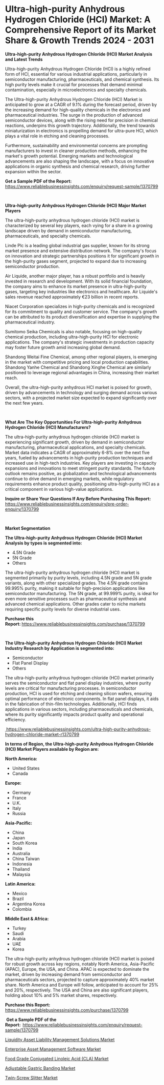 <p><h1>Ultra-high-purity Anhydrous Hydrogen Chloride (HCl) Market: A Comprehensive Report of its Market Share & Growth Trends 2024 - 2031</h1></p><p><strong>Ultra-high-purity Anhydrous Hydrogen Chloride (HCl) Market Analysis and Latest Trends</strong></p>
<p><p>Ultra-high-purity Anhydrous Hydrogen Chloride (HCl) is a highly refined form of HCl, essential for various industrial applications, particularly in semiconductor manufacturing, pharmaceuticals, and chemical synthesis. Its high purity levels make it crucial for processes that demand minimal contamination, especially in microelectronics and specialty chemicals.</p><p>The Ultra-high-purity Anhydrous Hydrogen Chloride (HCl) Market is anticipated to grow at a CAGR of 9.1% during the forecast period, driven by the increasing demand for high-quality chemicals in the electronics and pharmaceutical industries. The surge in the production of advanced semiconductor devices, along with the rising need for precision in chemical reactions, underpins this growth trajectory. Additionally, the trend towards miniaturization in electronics is propelling demand for ultra-pure HCl, which plays a vital role in etching and cleaning processes.</p><p>Furthermore, sustainability and environmental concerns are prompting manufacturers to invest in cleaner production methods, enhancing the market's growth potential. Emerging markets and technological advancements are also shaping the landscape, with a focus on innovative applications in organic synthesis and chemical research, driving further expansion within the sector.</p></p>
<p><strong>Get a Sample PDF of the Report:&nbsp;</strong> <a href="https://www.reliablebusinessinsights.com/enquiry/request-sample/1370799?utm_campaign=1091&utm_medium=2&utm_source=Github&utm_content=ia&utm_term=06122024&utm_id=ultra-high-purity-anhydrous-hydrogen-chloride-hcl">https://www.reliablebusinessinsights.com/enquiry/request-sample/1370799</a></p>
<p>&nbsp;</p>
<p><strong>Ultra-high-purity Anhydrous Hydrogen Chloride (HCl) Major Market Players</strong></p>
<p><p>The ultra-high-purity anhydrous hydrogen chloride (HCl) market is characterized by several key players, each vying for a share in a growing landscape driven by demand in semiconductor manufacturing, pharmaceuticals, and specialty chemicals.</p><p>Linde Plc is a leading global industrial gas supplier, known for its strong market presence and extensive distribution network. The company's focus on innovation and strategic partnerships positions it for significant growth in the high-purity gases segment, projected to expand due to increasing semiconductor production.</p><p>Air Liquide, another major player, has a robust portfolio and is heavily invested in research and development. With its solid financial foundation, the company aims to enhance its market presence in ultra-high-purity gases, targeting key industries like electronics and healthcare. Air Liquide's sales revenue reached approximately €23 billion in recent reports.</p><p>Niacet Corporation specializes in high-purity chemicals and is recognized for its commitment to quality and customer service. The company's growth can be attributed to its product diversification and expertise in supplying the pharmaceutical industry.</p><p>Sumitomo Seika Chemicals is also notable, focusing on high-quality chemical production, including ultra-high-purity HCl for electronic applications. The company's strategic investments in production capacity may foster future growth amid increasing global demand.</p><p>Shandong Weitai Fine Chemical, among other regional players, is emerging in the market with competitive pricing and local production capabilities. Shandong Yanhe Chemical and Shandong Xinghe Chemical are similarly positioned to leverage regional advantages in China, increasing their market reach.</p><p>Overall, the ultra-high-purity anhydrous HCl market is poised for growth, driven by advancements in technology and surging demand across various sectors, with a projected market size expected to expand significantly over the next few years.</p></p>
<p>&nbsp;</p>
<p><strong>What Are The Key Opportunities For Ultra-high-purity Anhydrous Hydrogen Chloride (HCl) Manufacturers?</strong></p>
<p><p>The ultra-high-purity anhydrous hydrogen chloride (HCl) market is experiencing significant growth, driven by demand in semiconductor manufacturing, pharmaceutical applications, and specialty chemicals. Market data indicates a CAGR of approximately 6-8% over the next five years, fueled by advancements in high-purity production techniques and increased use in high-tech industries. Key players are investing in capacity expansions and innovations to meet stringent purity standards. The future outlook remains positive, as globalization and technological advancements continue to drive demand in emerging markets, while regulatory requirements enhance product quality, positioning ultra-high-purity HCl as a critical component in various high-value applications.</p></p>
<p><strong>Inquire or Share Your Questions If Any Before Purchasing This Report:</strong> <a href="https://www.reliablebusinessinsights.com/enquiry/pre-order-enquiry/1370799?utm_campaign=1091&utm_medium=2&utm_source=Github&utm_content=ia&utm_term=06122024&utm_id=ultra-high-purity-anhydrous-hydrogen-chloride-hcl">https://www.reliablebusinessinsights.com/enquiry/pre-order-enquiry/1370799</a></p>
<p>&nbsp;</p>
<p><strong>Market Segmentation</strong></p>
<p><strong>The Ultra-high-purity Anhydrous Hydrogen Chloride (HCl) Market Analysis by types is segmented into:</strong></p>
<p><ul><li>4.5N Grade</li><li>5N Grade</li><li>Others</li></ul></p>
<p><p>The ultra-high-purity anhydrous hydrogen chloride (HCl) market is segmented primarily by purity levels, including 4.5N grade and 5N grade variants, along with other specialized grades. The 4.5N grade contains 99.995% purity, making it suitable for high-precision applications like semiconductor manufacturing. The 5N grade, at 99.999% purity, is ideal for even more sensitive processes such as pharmaceutical synthesis and advanced chemical applications. Other grades cater to niche markets requiring specific purity levels for diverse industrial uses.</p></p>
<p><strong>Purchase this Report:&nbsp;</strong><a href="https://www.reliablebusinessinsights.com/purchase/1370799?utm_campaign=1091&utm_medium=2&utm_source=Github&utm_content=ia&utm_term=06122024&utm_id=ultra-high-purity-anhydrous-hydrogen-chloride-hcl">https://www.reliablebusinessinsights.com/purchase/1370799</a></p>
<p>&nbsp;</p>
<p><strong>The Ultra-high-purity Anhydrous Hydrogen Chloride (HCl) Market Industry Research by Application is segmented into:</strong></p>
<p><ul><li>Semiconductor</li><li>Flat Panel Display</li><li>Others</li></ul></p>
<p><p>The ultra-high-purity anhydrous hydrogen chloride (HCl) market primarily serves the semiconductor and flat panel display industries, where purity levels are critical for manufacturing processes. In semiconductor production, HCl is used for etching and cleaning silicon wafers, ensuring optimal performance of electronic components. In flat panel displays, it aids in the fabrication of thin-film technologies. Additionally, HCl finds applications in various sectors, including pharmaceuticals and chemicals, where its purity significantly impacts product quality and operational efficiency.</p></p>
<p><a href="https://www.reliablebusinessinsights.com/ultra-high-purity-anhydrous-hydrogen-chloride-market-r1370799?utm_campaign=1091&utm_medium=2&utm_source=Github&utm_content=ia&utm_term=06122024&utm_id=ultra-high-purity-anhydrous-hydrogen-chloride-hcl">&nbsp;https://www.reliablebusinessinsights.com/ultra-high-purity-anhydrous-hydrogen-chloride-market-r1370799</a></p>
<p><strong>In terms of Region, the Ultra-high-purity Anhydrous Hydrogen Chloride (HCl) Market Players available by Region are:</strong></p>
<p>
    <p> <strong> North America: </strong>
        <ul>
            <li>United States</li>
            <li>Canada</li>
        </ul>
        </p> 
    <p> <strong> Europe: </strong>
        <ul>
            <li>Germany</li>
            <li>France</li>
            <li>U.K.</li>
            <li>Italy</li>
            <li>Russia</li>
        </ul>
        </p> 
    <p> <strong> Asia-Pacific: </strong>
        <ul>
            <li>China</li>
            <li>Japan</li>
            <li>South Korea</li>
            <li>India</li>
            <li>Australia</li>
            <li>China Taiwan</li>
            <li>Indonesia</li>
            <li>Thailand</li>
            <li>Malaysia</li>
        </ul>
        </p> 
    <p> <strong> Latin America: </strong>
        <ul>
            <li>Mexico</li>
            <li>Brazil</li>
            <li>Argentina Korea</li>
            <li>Colombia</li>
        </ul>
        </p> 
    <p> <strong> Middle East & Africa: </strong>
        <ul>
            <li>Turkey</li>
            <li>Saudi</li>
            <li>Arabia</li>
            <li>UAE</li>
            <li>Korea</li>
        </ul>
    </p>
    </p>
<p><p>The ultra-high-purity anhydrous hydrogen chloride (HCl) market is poised for robust growth across key regions, notably North America, Asia-Pacific (APAC), Europe, the USA, and China. APAC is expected to dominate the market, driven by increasing demand from semiconductor and pharmaceuticals sectors, projected to capture approximately 40% market share. North America and Europe will follow, anticipated to account for 25% and 20%, respectively. The USA and China are also significant players, holding about 10% and 5% market shares, respectively.</p></p>
<p><strong>Purchase this Report: </strong><a href="https://www.reliablebusinessinsights.com/purchase/1370799?utm_campaign=1091&utm_medium=2&utm_source=Github&utm_content=ia&utm_term=06122024&utm_id=ultra-high-purity-anhydrous-hydrogen-chloride-hcl">https://www.reliablebusinessinsights.com/purchase/1370799</a></p>
<p>&nbsp;<strong>Get a Sample PDF of the Report:&nbsp;&nbsp;</strong><a href="https://www.reliablebusinessinsights.com/enquiry/request-sample/1370799?utm_campaign=1091&utm_medium=2&utm_source=Github&utm_content=ia&utm_term=06122024&utm_id=ultra-high-purity-anhydrous-hydrogen-chloride-hcl">https://www.reliablebusinessinsights.com/enquiry/request-sample/1370799</a></p>
<p><strong></strong></p>
<p><p><a href="https://www.linkedin.com/pulse/the-hashub-gdiff?utm_campaign=1091&utm_medium=2&utm_source=Github&utm_content=ia&utm_term=06122024&utm_id=ultra-high-purity-anhydrous-hydrogen-chloride-hcl">Liquidity Asset Liability Management Solutions Market</a></p><p><a href="https://www.linkedin.com/pulse/the-hashub-gdiff?utm_campaign=1091&utm_medium=2&utm_source=Github&utm_content=ia&utm_term=06122024&utm_id=ultra-high-purity-anhydrous-hydrogen-chloride-hcl">Enterprise Asset Management Software Market</a></p><p><a href="https://issuu.com/reportprime-2/docs/food-grade-conjugated-linoleic-acid-cla-market-siz?utm_campaign=1091&utm_medium=2&utm_source=Github&utm_content=ia&utm_term=06122024&utm_id=ultra-high-purity-anhydrous-hydrogen-chloride-hcl">Food Grade Conjugated Linoleic Acid (CLA) Market</a></p><p><a href="https://github.com/rosamariarocque98/Market-Research-Report-List-1/blob/main/adjustable-gastric-banding-market.md?utm_campaign=1091&utm_medium=2&utm_source=Github&utm_content=ia&utm_term=06122024&utm_id=ultra-high-purity-anhydrous-hydrogen-chloride-hcl">Adjustable Gastric Banding Market</a></p><p><a href="https://issuu.com/reportprime-2/docs/twin-screw-slitter-market-size-2030.pptx?utm_campaign=1091&utm_medium=2&utm_source=Github&utm_content=ia&utm_term=06122024&utm_id=ultra-high-purity-anhydrous-hydrogen-chloride-hcl">Twin-Screw Slitter Market</a></p></p>